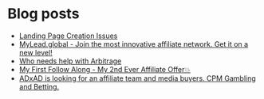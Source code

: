 # Blog posts
<!-- BLOG-POST-LIST:START -->
- [Landing Page Creation Issues](https://afflift.com/f/threads/landing-page-creation-issues.10703/)
- [MyLead.global - Join the most innovative affiliate network. Get it on a new level!](https://afflift.com/f/threads/mylead-global-join-the-most-innovative-affiliate-network-get-it-on-a-new-level.2151/)
- [Who needs help with Arbitrage](https://afflift.com/f/threads/who-needs-help-with-arbitrage.10119/)
- [My First Follow Along - My 2nd Ever Affiliate Offer💥](https://afflift.com/f/threads/my-first-follow-along-my-2nd-ever-affiliate-offer%F0%9F%92%A5.10695/)
- [ADxAD is looking for an affiliate team and media buyers. CPM Gambling and Betting.](https://afflift.com/f/threads/adxad-is-looking-for-an-affiliate-team-and-media-buyers-cpm-gambling-and-betting.10717/)
<!-- BLOG-POST-LIST:END -->

